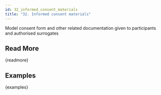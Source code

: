 ```yaml
---
id: 32_informed_consent_materials
title: "32. Informed consent materials"
---
```

Model consent form and other related documentation given to participants and authorised surrogates

## Read More

{readmore}

## Examples

{examples}